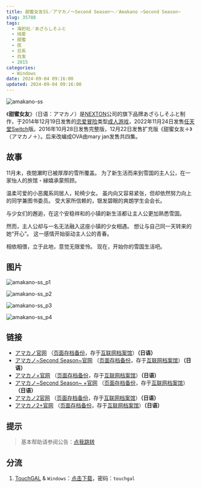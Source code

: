 ```yaml
---
title: 甜蜜女友SS／アマカノ～Second Season～／Amakano ~Second Season~
slug: 35788
tags:
  - 海豹社／あざらしそふと
  - 纯爱
  - 甜蜜
  - 拔
  - 日系
  - 白发
  - 2015
categories:
  - Windows
date: 2024-09-04 09:16:00
updated: 2024-09-04 09:16:00
---
```


![amakano-ss](https://static.saop.cc/vns/img/amakano-ss.webp)

《**甜蜜女友**》（日语：アマカノ）是[NEXTON](https://zh.wikipedia.org/wiki/NEXTON)公司的旗下品牌あざらしそふと制作，于2014年12月19日发售的[恋爱冒险](https://zh.wikipedia.org/wiki/戀愛冒險)类型[成人游戏](https://zh.wikipedia.org/wiki/日本成人遊戲)，2022年11月24日发售[任天堂Switch](https://zh.wikipedia.org/wiki/任天堂Switch)版。2016年10月28日发售完整版，12月22日发售扩充版《甜蜜女友＋》（アマカノ＋）。后来改编成OVA由mary jan发售共四集。

<!--more-->

## 故事

11月未，夜間瀬町已被厚厚的雪所覆盖。
为了新生活而来到雪国的主人公，在一家怡人的旅馆・縁嬉承蒙照顾。

温柔可爱的小恶魔系同居人，轮椅少女。
虽内向又容易紧张，但却依然努力向上的同学兼图书委员。
受大家所信赖的，银发碧眼的爽朗学生会会长。

与少女们的邂逅，在这个安稳祥和的小镇的新生活都让主人公更加熟悉雪国。

然而，主人公却与一名无法融入这座小镇的少女相遇。
想让与自己同一天转来的她“开心”。
这一感情开始驱动主人公的青春。

相依相偎，立于此地，意觉无限爱怜。
现在，开始你的雪国生活吧。

## 图片

![amakano-ss_p1](https://static.saop.cc/vns/img/amakano-ss_p1.webp)

![amakano-ss_p2](https://static.saop.cc/vns/img/amakano-ss_p2.webp)

![amakano-ss_p3](https://static.saop.cc/vns/img/amakano-ss_p3.webp)

![amakano-ss_p4](https://static.saop.cc/vns/img/amakano-ss_p4.webp)

## 链接

- [アマカノ官网](http://azarashi-soft.nexton-net.jp/amakano/) （[页面存档备份](https://web.archive.org/web/20201101063525/http://azarashi-soft.nexton-net.jp/amakano/)，存于[互联网档案馆](https://zh.wikipedia.org/wiki/互联网档案馆)）**（日语）**
- [アマカノ~Second Season~官网](https://azarashi-soft.nexton-net.jp/amakano-ss/) （[页面存档备份](https://web.archive.org/web/20201101063525/https://azarashi-soft.nexton-net.jp/amakano-ss/)，存于[互联网档案馆](https://zh.wikipedia.org/wiki/互联网档案馆)）**（日语）**
- [アマカノ+官网](http://azarashi-soft.nexton-net.jp/amakano+/) （[页面存档备份](https://web.archive.org/web/20190404140327/http://azarashi-soft.nexton-net.jp/amakano+/)，存于[互联网档案馆](https://zh.wikipedia.org/wiki/互联网档案馆)）**（日语）**
- [アマカノ~Second Season~ +官网](https://azarashi-soft.nexton-net.jp/amakano-ss-plus/) （[页面存档备份](https://azarashi-soft.nexton-net.jp/amakano-ss-plus/)，存于[互联网档案馆](https://zh.wikipedia.org/wiki/互联网档案馆)）**（日语）**
- [アマカノ2官网](http://azarashi-soft.nexton-net.jp/amakano2/) （[页面存档备份](https://web.archive.org/web/20220101063525/http://azarashi-soft.nexton-net.jp/amakano2/)，存于[互联网档案馆](https://zh.wikipedia.org/wiki/互联网档案馆)）**（日语）**
- [アマカノ2+官网](http://azarashi-soft.nexton-net.jp/amakano2-plus//) （[页面存档备份](https://web.archive.org/web/20230401140327/http://azarashi-soft.nexton-net.jp/amakano2-plus//)，存于[互联网档案馆](https://zh.wikipedia.org/wiki/互联网档案馆)）**（日语）**

## 提示

> 基本帮助请参阅公告：[点我跳转](/)

## 分流

1. [TouchGAL](https://www.touchgal.us/) & `Windows`：[点击下载](https://pan.touchgal.net/s/y3XAiY)，密码：`touchgal`
